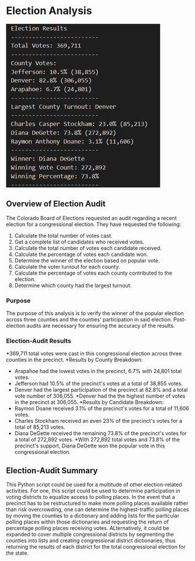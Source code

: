 # Election Analysis
![Image of Election Outcome](<./resources/Election_Results.png>) 

## Overview of Election Audit
The Colorado Board of Elections requested an audit regarding a recent election for a congressional election. They have requested the following:
1) Calculate the total number of votes cast.
2) Get a complete list of candidates who received votes.
3) Calculate the total number of votes each candidate received.
4) Calculate the percentage of votes each candidate won. 
5) Determine the winner of the election based on popular vote.
6) Calculate the voter turnout for each county.
7) Calculate the percentage of votes each county contributed to the election.
8) Determine which county had the largest turnout.

### Purpose
The purpose of this analysis is to verify the winner of the popular election across three counties and the counties' participation in said election. Post-election audits are necessary for ensuring the accuracy of the results. 


### Election-Audit Results
*369,711 total votes were cast in this congressional election across three counties in the precinct.
*Results by County Breakdown: 
 - Arapahoe had the lowest votes in the precinct, 6.7% with 24,801 total votes. 
 - Jefferson had 10.5% of the precinct's votes at a total of 38,855 votes. 
 - Denver had the largest participation of the precinct at 82.8% and a total vote number of 306,055.
*Denver had the the highest number of votes in the precinct at 306,055.
*Results by Candidate Breakdown: 
 - Raymon Doane received 3.1% of the precinct's votes for a total of 11,606 votes. 
 - Charles Stockham received an even 23% of the precinct's votes for a total of 85,213 votes.
 - Diana DeGette received the remaining 73.8% of the precinct's votes for a total of 272,892 votes.
*With 272,892 total votes and 73.8% of the precinct's support, Diana DeGette won the popular vote in this congressional election. 

## Election-Audit Summary
This Python script could be used for a multitude of other election-related activities. For one, this script could be used to determine participation in voting districts to equalize access to polling places. In the event that a precinct has to be restructured to make more polling places available rather than risk overcrowding, one can determine the highest-traffic polling places by moving the counties to a dictionary and adding lists for the particular polling places within those dictionaries and requesting the return of percentage polling places receiving votes. ALternatively, it could be expanded to cover multiple congressional districts by segmenting the counties into lists and creating congressional district dictionaries, thus returning the results of each district for the total congressional election for the state. 
